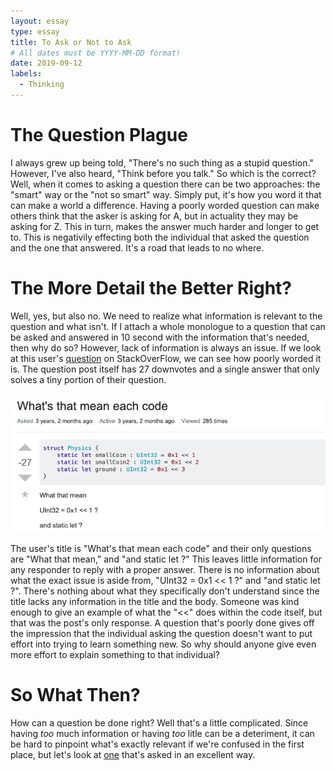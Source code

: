 ```yaml
---
layout: essay
type: essay
title: To Ask or Not to Ask
# All dates must be YYYY-MM-DD format!
date: 2019-09-12
labels:
  - Thinking
---
```


# The Question Plague #
I always grew up being told, "There's no such thing as a stupid question." However, I've also heard, "Think before you talk." So which is the correct? Well, when it comes to asking a question there can be two approaches: the "smart" way or the "not so smart" way. Simply put, it's how you word it that can make a world a difference. Having a poorly worded question can make others think that the asker is asking for A, but in actuality they may be asking for Z. This in turn, makes the answer much harder and longer to get to. This is negativily effecting both the individual that asked the question and the one that answered. It's a road that leads to no where.

# The More Detail the Better Right? #
Well, yes, but also no. We need to realize what information is relevant to the question and what isn't. If I attach a whole monologue to a question that can be asked and answered in 10 second with the information that's needed, then why do so? However, lack of information is always an issue. If we look at this user's [question](https://stackoverflow.com/questions/37913482/whats-that-mean-each-code) on StackOverFlow, we can see how poorly worded it is. The question post itself has 27 downvotes and a single answer that only solves a tiny portion of their question. 

<div class="ui fluid images" align="center">
  <img class="ui image" src="../images/badquestion.png">
</div>

The user's title is "What's that mean each code" and their only questions are "What that mean," and "and static let ?" This leaves little information for any responder to reply with a proper answer. There is no information about what the exact issue is aside from, "UInt32 = 0x1 << 1 ?" and "and static let ?". There's nothing about what they specifically don't understand since the title lacks any information in the title and the body. Someone was kind enough to give an example of what the "<<" does within the code itself, but that was the post's only response. A question that's poorly done gives off the impression that the individual asking the question doesn't want to put effort into trying to learn something new. So why should anyone give even more effort to explain something to that individual?

# So What Then? #
How can a question be done right? Well that's a little complicated. Since having <i>too</i> much information or having <i>too</i> litle can be a deteriment, it can be hard to pinpoint what's exactly relevant if we're confused in the first place, but let's look at [one](https://stackoverflow.com/questions/11227809/why-is-processing-a-sorted-array-faster-than-processing-an-unsorted-array) that's asked in an excellent way.

